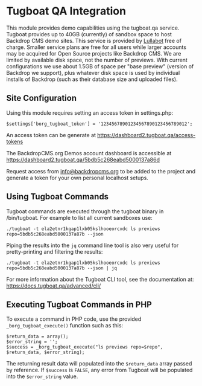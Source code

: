 Tugboat QA Integration
==========================================

This module provides demo capabilities using the tugboat.qa service. Tugboat
provides up to 40GB (currently) of sandbox space to host Backdrop CMS demo
sites. This service is provided by [Lullabot](https://www.lullabot.com) free
of charge. Smaller service plans are free for all users while larger accounts
may be acquired for Open Source projects like Backdrop CMS. We are limited by
available disk space, not the number of previews. With current configurations
we use about 1.5GB of space per "base preview" (version of Backdrop we support),
plus whatever disk space is used by individual installs of Backdrop (such as
their database size and uploaded files).

## Site Configuration

Using this module requires setting an access token in settings.php:

```
$settings['borg_tugboat_token'] = '12345678901234567890123456789012';
```

An access token can be generate at https://dashboard2.tugboat.qa/access-tokens

The BackdropCMS.org Demos account dashboard is accessible at
https://dashboard2.tugboat.qa/5bdb5c268eabd5000137a86d

Request access from info@backdropcms.org to be added to the project and generate
a token for your own personal localhost setups.

## Using Tugboat Commands

Tugboat commands are executed through the tugboat binary in /bin/tugboat. For
example to list all current sandboxes use:

```
./tugboat -t ela2etnr1kgap1lxb05kslhooeorcxdc ls previews repo=5bdb5c268eabd5000137a87b --json
```

Piping the results into the `jq` command line tool is also very useful for
pretty-printing and filtering the results:

```
./tugboat -t ela2etnr1kgap1lxb05kslhooeorcxdc ls previews repo=5bdb5c268eabd5000137a87b --json | jq
```

For more information about the Tugboat CLI tool, see the documentation at:
https://docs.tugboat.qa/advanced/cli/

## Executing Tugboat Commands in PHP

To execute a command in PHP code, use the provided `_borg_tugboat_execute()`
function such as this:

```
$return_data = array();
$error_string = '';
$success = _borg_tugboat_execute("ls previews repo=$repo", $return_data, $error_string);
```

The returning result data will populated into the `$return_data` array passed by
reference. If `$success` is `FALSE`, any error from Tugboat will be populated
into the `$error_string` value.

